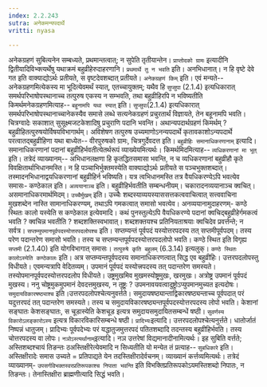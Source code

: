 ```yaml
---
index: 2.2.243
sutra: अनेकमन्यपदार्थे
vritti: nyasa

---
```

अनेकग्रहणं सुबित्यनेन सम्बध्यते, प्रथमान्तत्वात्; न सुपेति तृतीयान्तेन। `प्राप्तोदको ग्रामः` इत्यादीनि द्वितीयादिविभ्क्त्यर्थेषु यथाक्रमं बहुव्रीहेरुदाहरणानि।
`प्रथमार्थे तु न भवति` इति। अनभिधानात्। न हि वृष्टे देवे गत इति वाक्याद्योऽर्थः प्रतीयते, स वृष्टदेवशब्दात् प्रतीयते।
`अनेकग्रहणं किम्` इति। एवं मन्यते-- अनेकग्रहणमित्येकस्य मा भूदित्येवमर्थं स्यात्, एतच्चायुक्तम्; यथैव हि `सुप्सुपा` (2.1.4) इत्यधिकारात् समर्थपरिभाषोपस्थानाच्च तत्पुरुष एकस्य न सम्भवति, तथा बहुव्रीहिरपि न भविष्यतीति किमर्थमनेकग्रहणमित्याह-- `बहूनामपि यथा स्यात्` इति। `सुप्सुपा`(2.1.4) इत्यधिकारात् समर्थपरिभाषोपस्थानाच्चानेकस्यैव समासे लब्धे सत्यनेकग्रहणं प्रचुरतार्थं विज्ञायते, तेन बहूनामपि भवति। चित्रग्वादेः सकाशात् सुसूक्ष्मजटकेशादिषु प्रचुराणि पदानि भवन्ति। अथान्यपदार्थग्रहणं किमर्थम् ? बहुव्रीहितत्पुरुषयोर्विषयविभागार्थम्। अविशेषण तत्पुरुष उच्यमाणोऽनन्यपदार्थे कृतावकाशोऽन्यपदार्थे परत्वातद्बहुव्रीहिणा यथा बाध्येत-- वीरपुरुषको ग्रामः, चित्रगुर्देवदत्त इति।
`बहुव्रीहिः समानाधिकरणानाम्` इत्यादि। समानाधिकरणानां पदानां बहुव्रीहिर्भवतीत्येतर्थरूपं व्याख्येयमित्यर्थः। किमर्थमिदमित्याह-- `व्यधिकरणानां मा भूत्` इति। तत्रेदं व्याख्यानम्-- अभिधानलक्षणा हि कृतद्धितसमासा भवन्ति, न च व्यधिकरणानां बहुव्रीहौ कृते विवक्षितार्थाभिधानमस्ति। न हि पञ्चाभिर्भुक्तमस्येति वाक्याद्योऽर्थः प्रतीयते स पञ्चभुक्तशब्दात्। तस्मादनभिधानाद्वयधिकरणानां बहुव्रीहिर्न भविष्यति। यत्र त्वभिधानमस्ति तत्र वैयधिकरण्येऽपि भवत्येव समासः- कण्ठेकाल इति।
`अव्ययानाञ्च` इति। बहुव्रीहिर्भवतीति सम्बन्धनीयम्। चकारादनव्ययानाञ्च क्वचित्। असमानाधिकरमार्थमिदम्। `उच्चैर्मुखम्` इति। उच्चैः शब्दस्याव्ययस्याससत्तकत्ववाचित्वात् सत्त्ववाचिना मुखशब्देन नास्ति सामानाधिकरण्यम्, तथाऽपि गमकत्वात् समासो भवत्येव। अनव्ययानामुदाहरणम्- कण्ठे स्थितः कालो यस्येति स कण्ठेकाल इत्येवमादि। कथं पुनस्तुल्येऽपि वैयधिकरण्ये पदानां क्वचिद्बहुव्रीहेर्गमकत्वं भवति ? क्वचिन्न भवतीति ? शब्दशक्तिस्वभावात्। शब्दशक्तयश्च प्रतिनियताश्रयाः क्वचिदेव प्रवर्त्तन्ते; न सर्वत्र।
`सप्तम्युपमानपूर्वपदस्योत्तरपदलोपश्च` इति। सप्तम्यन्तं पूर्वपदं यस्योत्तरपदस्य तत् सप्तमीपूर्वपदम्। तस्य परेण पदान्तरेण समासो भवति। तस्य च सप्तम्यन्तपूर्वपदस्योत्तरपदलोपो भवति। कण्ठे स्थित इति विगृह्य `सप्तमी` (2.1.40) इति योगविभागात् समासः। `तत्पुरुषे कृति बहुलम्` (6.3.14) इत्यलुक्। `कण्ठे स्थितः कालोऽस्येति कण्ठेकालः` इति। अत्र सप्तम्यन्तपूर्वपदस्य समानाधिकरणत्वात् सिद्ध एव बहुव्रीहिः। उत्तरपदलोपस्तु विधीयते। एवमन्यत्रापि वेदितव्यम्। उपमानं पूर्वपदं यस्योत्त्रपदस्य तत् पदान्तरेण समस्यते। तस्योपमानपूर्वपदस्योत्तरपदलोप विधीयते। उष्ट्रमुखमिव मुखमस्योष्ट्रमुखः, खरमुखः। अत्रोष्ट्र उपमानं पूर्वपदं मुखस्य। ननु चोष्ट्रमुकमुपमानं देवदत्तमुखस्य, न तूष्ट्रः ? उपमनावयवत्वादुष्ट्रोऽप्युपमानमुच्यत इत्यदोषः।
`समुदायविकारषष्ठ्याश्च` इति।उत्तरपदलोपश्चेत्यनुवर्त्तते। समुदायषष्ठ्यान्ताद्विकारषष्ठ्यन्ताच्च पूर्वपदात् परं यदुत्तरपदं तत् पदान्तरेण समस्यते। तस्य च समुदायविकारषष्ठ्यन्तपूर्वपदस्योत्तरपदस्य लोपो भवति। केशानां सङ्घातः केशसङ्घातः, स चूडास्येति केशचूड इत्यत्र समुदायसमुदायितसम्बन्धें षष्ठी। `सुवर्णस्य विकारोऽलङ्कारोऽस्य` इत्यत्र विकारविकारिसम्बन्धे षष्ठी।
`प्रादिभ्यः`इत्यादि। उत्तरपदलोपश्चेत्यनुर्त्तते। धातोर्जातं निष्पन्नं धातुजम्। प्रादिभ्यः पूर्वपदेभ्यः परं यद्धातुजमुत्तरपदं पतितशब्दादि तदन्तस्य बहुव्रीहिर्भवति। तस्य चोत्तरपदस्य वा लोपः।
`नञोऽस्त्यर्थानाम्`इत्यादि। नञ उत्तरेषां विद्यमानादीनामित्यर्थः।
इह सुबिति वर्त्तते; अस्तिशब्दश्चायं तिङन्तः ठअस्तिक्षीरेत्येवमादि न सिध्यतीति यो मन्येत तं प्रत्याह-- `सुबधिकारे` इति। अस्तिक्षीरादेः समास उच्यते = प्रतिपाद्यते येन तदस्तिक्षीरादेर्वचनम्। व्याख्यानं कर्त्तव्यमित्यर्थः। तत्रेदं व्याख्यानम्- `उपसर्गविभक्तस्वरप्रतिरूपकाश्च निपाता भवन्ति` इति विभक्तिप्रतिरूपकोऽयमस्तिशब्दो निपातः, न तिङन्तः। तेनास्तिक्षीरा ब्राह्मणीत्यादि सिद्धं भवति।